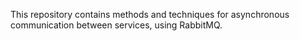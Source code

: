 This repository contains methods and techniques for asynchronous communication between services, using RabbitMQ.
